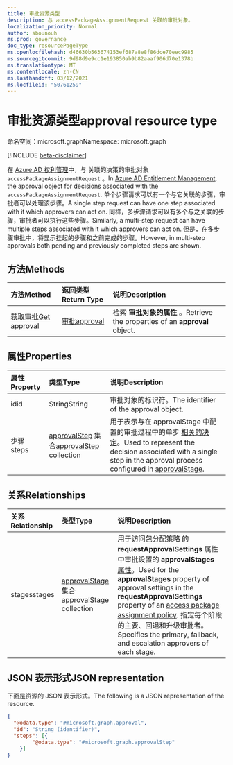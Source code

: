 ```yaml
---
title: 审批资源类型
description: 与 accessPackageAssignmentRequest 关联的审批对象。
localization_priority: Normal
author: sbounouh
ms.prod: governance
doc_type: resourcePageType
ms.openlocfilehash: d46630b563674153ef687a8e8f86dce70eec9985
ms.sourcegitcommit: 9d98d9e9cc1e193850ab9b82aaaf906d70e1378b
ms.translationtype: MT
ms.contentlocale: zh-CN
ms.lasthandoff: 03/12/2021
ms.locfileid: "50761259"
---
```

# <a name="approval-resource-type"></a><span data-ttu-id="65bd9-103">审批资源类型</span><span class="sxs-lookup"><span data-stu-id="65bd9-103">approval resource type</span></span>

<span data-ttu-id="65bd9-104">命名空间：microsoft.graph</span><span class="sxs-lookup"><span data-stu-id="65bd9-104">Namespace: microsoft.graph</span></span>

[!INCLUDE [beta-disclaimer](../../includes/beta-disclaimer.md)]

<span data-ttu-id="65bd9-105">在 [Azure AD 权利管理](entitlementmanagement-root.md)中，与 关联的决策的审批对象 `accessPackageAssignmentRequest` 。</span><span class="sxs-lookup"><span data-stu-id="65bd9-105">In [Azure AD Entitlement Management](entitlementmanagement-root.md), the approval object for decisions associated with the `accessPackageAssignmentRequest`.</span></span> <span data-ttu-id="65bd9-106">单个步骤请求可以有一个与它关联的步骤，审批者可以处理该步骤。</span><span class="sxs-lookup"><span data-stu-id="65bd9-106">A single step request can have one step associated with it which approvers can act on.</span></span> <span data-ttu-id="65bd9-107">同样，多步骤请求可以有多个与之关联的步骤，审批者可以执行这些步骤。</span><span class="sxs-lookup"><span data-stu-id="65bd9-107">Similarly, a multi-step request can have multiple steps associated with it which approvers can act on.</span></span> <span data-ttu-id="65bd9-108">但是，在多步骤审批中，将显示挂起的步骤和之前完成的步骤。</span><span class="sxs-lookup"><span data-stu-id="65bd9-108">However, in multi-step approvals both pending and previously completed steps are shown.</span></span>

## <a name="methods"></a><span data-ttu-id="65bd9-109">方法</span><span class="sxs-lookup"><span data-stu-id="65bd9-109">Methods</span></span>

| <span data-ttu-id="65bd9-110">方法</span><span class="sxs-lookup"><span data-stu-id="65bd9-110">Method</span></span>       | <span data-ttu-id="65bd9-111">返回类型</span><span class="sxs-lookup"><span data-stu-id="65bd9-111">Return Type</span></span> | <span data-ttu-id="65bd9-112">说明</span><span class="sxs-lookup"><span data-stu-id="65bd9-112">Description</span></span> |
|:-------------|:------------|:------------|
|[<span data-ttu-id="65bd9-113">获取审批</span><span class="sxs-lookup"><span data-stu-id="65bd9-113">Get approval</span></span>](../api/approval-get.md) | [<span data-ttu-id="65bd9-114">审批</span><span class="sxs-lookup"><span data-stu-id="65bd9-114">approval</span></span>](approval.md) | <span data-ttu-id="65bd9-115">检索 **审批对象的属性** 。</span><span class="sxs-lookup"><span data-stu-id="65bd9-115">Retrieve the properties of an **approval** object.</span></span> |


## <a name="properties"></a><span data-ttu-id="65bd9-116">属性</span><span class="sxs-lookup"><span data-stu-id="65bd9-116">Properties</span></span>
|<span data-ttu-id="65bd9-117">属性</span><span class="sxs-lookup"><span data-stu-id="65bd9-117">Property</span></span>|<span data-ttu-id="65bd9-118">类型</span><span class="sxs-lookup"><span data-stu-id="65bd9-118">Type</span></span>|<span data-ttu-id="65bd9-119">说明</span><span class="sxs-lookup"><span data-stu-id="65bd9-119">Description</span></span>|
|:---|:---|:---|
|<span data-ttu-id="65bd9-120">id</span><span class="sxs-lookup"><span data-stu-id="65bd9-120">id</span></span>|<span data-ttu-id="65bd9-121">String</span><span class="sxs-lookup"><span data-stu-id="65bd9-121">String</span></span>|<span data-ttu-id="65bd9-122">审批对象的标识符。</span><span class="sxs-lookup"><span data-stu-id="65bd9-122">The identifier of the approval object.</span></span>|
|<span data-ttu-id="65bd9-123">步骤</span><span class="sxs-lookup"><span data-stu-id="65bd9-123">steps</span></span>|<span data-ttu-id="65bd9-124">[approvalStep](../resources/approvalstep.md) 集合</span><span class="sxs-lookup"><span data-stu-id="65bd9-124">[approvalStep](../resources/approvalstep.md) collection</span></span>|<span data-ttu-id="65bd9-125">用于表示与在 approvalStage 中配置的审批过程中的单步 [相关的决定](../resources/approvalstage.md)。</span><span class="sxs-lookup"><span data-stu-id="65bd9-125">Used to represent the decision associated with a single step in the approval process configured in [approvalStage](../resources/approvalstage.md).</span></span>|

## <a name="relationships"></a><span data-ttu-id="65bd9-126">关系</span><span class="sxs-lookup"><span data-stu-id="65bd9-126">Relationships</span></span>
|<span data-ttu-id="65bd9-127">关系</span><span class="sxs-lookup"><span data-stu-id="65bd9-127">Relationship</span></span>|<span data-ttu-id="65bd9-128">类型</span><span class="sxs-lookup"><span data-stu-id="65bd9-128">Type</span></span>|<span data-ttu-id="65bd9-129">说明</span><span class="sxs-lookup"><span data-stu-id="65bd9-129">Description</span></span>|
|:---|:---|:---|
|<span data-ttu-id="65bd9-130">stages</span><span class="sxs-lookup"><span data-stu-id="65bd9-130">stages</span></span>|<span data-ttu-id="65bd9-131">[approvalStage](../resources/approvalstage.md) 集合</span><span class="sxs-lookup"><span data-stu-id="65bd9-131">[approvalStage](../resources/approvalstage.md) collection</span></span>|<span data-ttu-id="65bd9-132">用于访问包分配策略 的 **requestApprovalSettings** 属性中审批设置的 **approvalStages** [属性](accesspackageassignmentpolicy.md)。</span><span class="sxs-lookup"><span data-stu-id="65bd9-132">Used for the **approvalStages** property of approval settings in the **requestApprovalSettings** property of an [access package assignment policy](accesspackageassignmentpolicy.md).</span></span> <span data-ttu-id="65bd9-133">指定每个阶段的主要、回退和升级审批者。</span><span class="sxs-lookup"><span data-stu-id="65bd9-133">Specifies the primary, fallback, and escalation approvers of each stage.</span></span>|


## <a name="json-representation"></a><span data-ttu-id="65bd9-134">JSON 表示形式</span><span class="sxs-lookup"><span data-stu-id="65bd9-134">JSON representation</span></span>
<span data-ttu-id="65bd9-135">下面是资源的 JSON 表示形式。</span><span class="sxs-lookup"><span data-stu-id="65bd9-135">The following is a JSON representation of the resource.</span></span>
<!-- {
  "blockType": "resource",
  "keyProperty": "id",
  "@odata.type": "microsoft.graph.approval",
}
-->
``` json
{
  "@odata.type": "#microsoft.graph.approval",
  "id": "String (identifier)",
  "steps": [{
        "@odata.type": "#microsoft.graph.approvalStep"
    }]
}
```
